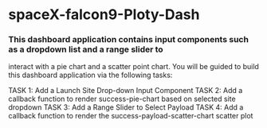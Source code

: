 # spaceX-falcon9-Ploty-Dash

### This dashboard application contains input components such as a dropdown list and a range slider to
interact with a pie chart and a scatter point chart. You will be guided to build this dashboard application via the following tasks:

TASK 1: Add a Launch Site Drop-down Input Component
TASK 2: Add a callback function to render success-pie-chart based on selected site dropdown
TASK 3: Add a Range Slider to Select Payload
TASK 4: Add a callback function to render the success-payload-scatter-chart scatter plot
